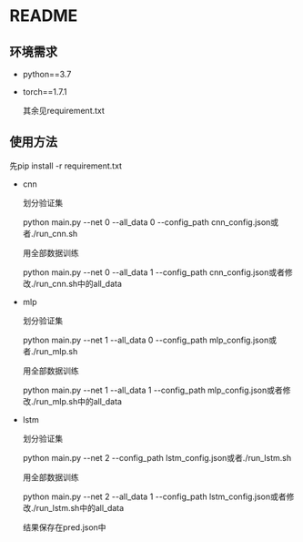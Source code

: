 # README

## 环境需求

- python==3.7

- torch==1.7.1

  其余见requirement.txt

## 使用方法

先pip install -r requirement.txt

- cnn

  划分验证集

  python main.py --net 0 --all_data 0 --config_path cnn_config.json或者./run_cnn.sh

  用全部数据训练

  python main.py --net 0 --all_data 1 --config_path cnn_config.json或者修改./run_cnn.sh中的all_data

- mlp

  划分验证集

  python main.py --net 1 --all_data 0 --config_path mlp_config.json或者./run_mlp.sh

  用全部数据训练

  python main.py --net 1 --all_data 1 --config_path mlp_config.json或者修改./run_mlp.sh中的all_data

- lstm

  划分验证集

  python main.py --net 2 --config_path lstm_config.json或者./run_lstm.sh

  用全部数据训练

  python main.py --net 2 --all_data 1 --config_path lstm_config.json或者修改./run_lstm.sh中的all_data

  

  结果保存在pred.json中

  